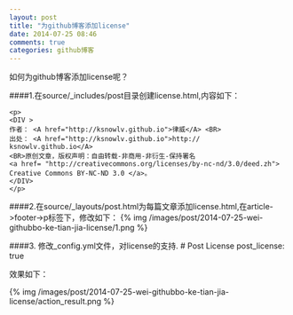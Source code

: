 ```yaml
---
layout: post
title: "为github博客添加license"
date: 2014-07-25 08:46
comments: true
categories: github博客
---
```

如何为github博客添加license呢？

####1.在source/_includes/post目录创建license.html,内容如下：

    <p> 
    <DIV >
    作者： <A href="http://ksnowlv.github.io">律威</A> <BR>
    出处： <A href="http://ksnowlv.github.io">http://    ksnowlv.github.io</A> 
    <BR>原创文章，版权声明：自由转载-非商用-非衍生-保持署名
    <a href= "http://creativecommons.org/licenses/by-nc-nd/3.0/deed.zh"> Creative Commons BY-NC-ND 3.0 </a>。 
    </DIV>
    </p>


####2.在source/_layouts/post.html为每篇文章添加license.html,在article->footer->p标签下，修改如下：
  {% img /images/post/2014-07-25-wei-githubbo-ke-tian-jia-license/1.png %}

####3. 修改_config.yml文件，对license的支持.
    # Post License
    post_license: true

效果如下：

 {% img /images/post/2014-07-25-wei-githubbo-ke-tian-jia-license/action_result.png %}